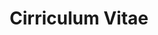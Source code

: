 ---
layout: pdfpreview
title: Cirriculum Vitae
description: CV for Cameron Leech-Thomson
file_url: assets/pdf/Cameron_Leech-Thomson_CV.pdf
---